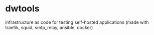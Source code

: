 # dwtools
infrastructure as code for testing self-hosted applications (made with traefik, squid, smtp_relay, ansible, docker)
